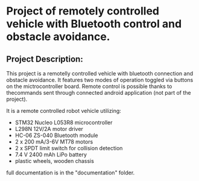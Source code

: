 # Project of remotely controlled vehicle with Bluetooth control and obstacle avoidance.

## Project Description:
This project is a remotelly controlled vehicle with bluetooth connection and obstacle avoidance. It features two modes
of operation toggled via buttons on the mictrocontroller board. Remote control is possible thanks to thecommands
sent through connected android application (not part of the project).

It is a remote controlled robot vehicle utilizing:
* STM32 Nucleo L053R8 microcontroller
* L298N 12V/2A motor driver 
* HC-06 ZS-040 Bluetooth module
* 2 x 200 mA/3-6V MT78 motors
* 2 x SPDT limit switch for collision detection
* 7.4 V 2400 mAh LiPo battery
* plastic wheels, wooden chassis

full documentation is in the "documentation" folder.

